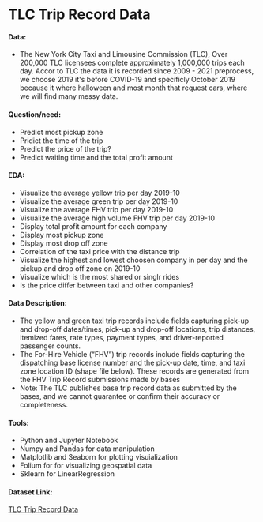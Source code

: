 # TLC Trip Record Data

#### Data:
* The New York City Taxi and Limousine Commission (TLC), Over 200,000 TLC licensees complete approximately 1,000,000 trips each day. Accor to TLC the data it is recorded since 2009 - 2021 preprocess, we choose 2019 it's before COVID-19 and specificly October 2019 because it where halloween and most month that request cars, where we will find many messy data.


#### Question/need:
* Predict most pickup zone
* Pridict the time of the trip
* Predict the price of the trip?
* Predict waiting time and the total profit amount


#### EDA:
* Visualize the average yellow trip per day 2019-10
* Visualize the average green trip per day 2019-10
* Visualize the average FHV trip per day 2019-10
* Visualize the average high volume FHV trip per day 2019-10
* Display total profit amount for each company
* Display most pickup zone
* Display most drop off zone
* Correlation of the taxi price with the distance trip
* Visualize the highest and lowest choosen company in per day and the pickup and drop off zone on 2019-10
* Visualize which is the most shared or singlr rides
* Is the price differ between taxi and other companies?



#### Data Description:
* The yellow and green taxi trip records include fields capturing pick-up and drop-off dates/times, pick-up and drop-off locations, trip distances, itemized fares, rate types, payment types, and driver-reported passenger counts.
* The For-Hire Vehicle (“FHV”) trip records include fields capturing the dispatching base license number and the pick-up date, time, and taxi zone location ID (shape file below). These records are generated from the FHV Trip Record submissions made by bases
* Note: The TLC publishes base trip record data as submitted by the bases, and we cannot guarantee or confirm their accuracy or completeness.


#### Tools:
*	Python and Jupyter Notebook 
*	Numpy and Pandas for data manipulation 
*	Matplotlib and Seaborn for plotting visuialization 
*	Folium for for visualizing geospatial data 
*	Sklearn for LinearRegression

#### Dataset Link:
[TLC Trip Record Data](https://www1.nyc.gov/site/tlc/about/tlc-trip-record-data.page)

